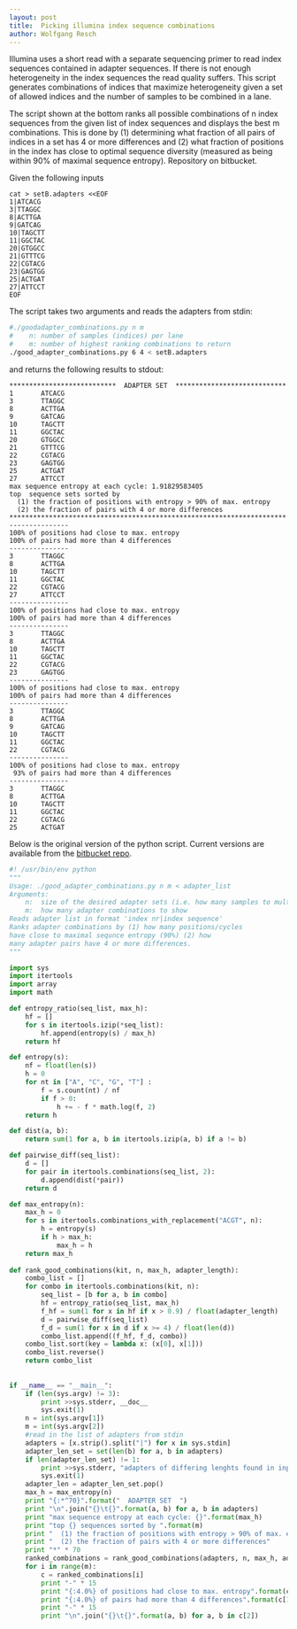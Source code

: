 ```yaml
---
layout: post
title:  Picking illumina index sequence combinations
author: Wolfgang Resch
---
```


Illumina uses a short read with a separate sequencing primer to read
index sequences contained in adapter sequences.  If there is not
enough heterogeneity in the index sequences the read quality suffers.
This script generates combinations of indices that maximize
heterogeneity given a set of allowed indices and the number of samples
to be combined in a lane.

The script shown at the bottom ranks all possible combinations of n
index sequences from the given list of index sequences and displays
the best m combinations.  This is done by (1) determining what
fraction of all pairs of indices in a set has 4 or more differences
and (2) what fraction of positions in the index has close to optimal
sequence diversity (measured as being within 90% of maximal sequence
entropy).  Repository on bitbucket.

Given the following inputs

```
cat > setB.adapters <<EOF
1|ATCACG
3|TTAGGC
8|ACTTGA
9|GATCAG
10|TAGCTT
11|GGCTAC
20|GTGGCC
21|GTTTCG
22|CGTACG
23|GAGTGG
25|ACTGAT
27|ATTCCT
EOF
```

The script takes two arguments and reads the adapters from stdin:

```bash
#./goodadapter_combinations.py n m
#    n: number of samples (indices) per lane
#    m: number of highest ranking combinations to return
./good_adapter_combinations.py 6 4 < setB.adapters
```

and returns the following results to stdout:

```
***************************  ADAPTER SET  ****************************
1       ATCACG
3       TTAGGC
8       ACTTGA
9       GATCAG
10      TAGCTT
11      GGCTAC
20      GTGGCC
21      GTTTCG
22      CGTACG
23      GAGTGG
25      ACTGAT
27      ATTCCT
max sequence entropy at each cycle: 1.91829583405
top  sequence sets sorted by
  (1) the fraction of positions with entropy > 90% of max. entropy
  (2) the fraction of pairs with 4 or more differences
**********************************************************************
---------------
100% of positions had close to max. entropy
100% of pairs had more than 4 differences
---------------
3       TTAGGC
8       ACTTGA
10      TAGCTT
11      GGCTAC
22      CGTACG
27      ATTCCT
---------------
100% of positions had close to max. entropy
100% of pairs had more than 4 differences
---------------
3       TTAGGC
8       ACTTGA
10      TAGCTT
11      GGCTAC
22      CGTACG
23      GAGTGG
---------------
100% of positions had close to max. entropy
100% of pairs had more than 4 differences
---------------
3       TTAGGC
8       ACTTGA
9       GATCAG
10      TAGCTT
11      GGCTAC
22      CGTACG
---------------
100% of positions had close to max. entropy
 93% of pairs had more than 4 differences
---------------
3       TTAGGC
8       ACTTGA
10      TAGCTT
11      GGCTAC
22      CGTACG
25      ACTGAT
```


Below is the original version of the python script.  Current versions are available
from the [bitbucket repo](https://bitbucket.org/wresch/rank_good_index_combinations).

```python
#! /usr/bin/env python
"""
Usage: ./good_adapter_combinations.py n m < adapter_list
Arguments:
    n:  size of the desired adapter sets (i.e. how many samples to multiplex)
    m:  how many adapter combinations to show
Reads adapter list in format 'index nr|index sequence'
Ranks adapter combinations by (1) how many positions/cycles
have close to maximal sequnce entropy (90%) (2) how
many adapter pairs have 4 or more differences.
"""

import sys
import itertools
import array
import math

def entropy_ratio(seq_list, max_h):
    hf = []
    for s in itertools.izip(*seq_list):
        hf.append(entropy(s) / max_h)
    return hf

def entropy(s):
    nf = float(len(s))
    h = 0
    for nt in ["A", "C", "G", "T"] :
        f = s.count(nt) / nf
        if f > 0:
            h += - f * math.log(f, 2)
    return h

def dist(a, b):
    return sum(1 for a, b in itertools.izip(a, b) if a != b)

def pairwise_diff(seq_list):
    d = []
    for pair in itertools.combinations(seq_list, 2):
        d.append(dist(*pair))
    return d

def max_entropy(n):
    max_h = 0
    for s in itertools.combinations_with_replacement("ACGT", n):
        h = entropy(s)
        if h > max_h:
            max_h = h
    return max_h
 
def rank_good_combinations(kit, n, max_h, adapter_length):
    combo_list = []
    for combo in itertools.combinations(kit, n):
        seq_list = [b for a, b in combo]
        hf = entropy_ratio(seq_list, max_h)
        f_hf = sum(1 for x in hf if x > 0.9) / float(adapter_length)
        d = pairwise_diff(seq_list)
        f_d = sum(1 for x in d if x >= 4) / float(len(d))
        combo_list.append((f_hf, f_d, combo))
    combo_list.sort(key = lambda x: (x[0], x[1]))
    combo_list.reverse()
    return combo_list
 
 
if __name__ == "__main__":
    if (len(sys.argv) != 3):
        print >>sys.stderr, __doc__
        sys.exit(1)
    n = int(sys.argv[1])
    m = int(sys.argv[2])
    #read in the list of adapters from stdin
    adapters = [x.strip().split("|") for x in sys.stdin]
    adapter_len_set = set(len(b) for a, b in adapters)
    if len(adapter_len_set) != 1:
        print >>sys.stderr, "adapters of differing lenghts found in input"
        sys.exit(1)
    adapter_len = adapter_len_set.pop()
    max_h = max_entropy(n)
    print "{:*^70}".format("  ADAPTER SET  ")
    print "\n".join("{}\t{}".format(a, b) for a, b in adapters)
    print "max sequence entropy at each cycle: {}".format(max_h)
    print "top {} sequences sorted by ".format(m)
    print "  (1) the fraction of positions with entropy > 90% of max. entropy"
    print "  (2) the fraction of pairs with 4 or more differences"
    print "*" * 70
    ranked_combinations = rank_good_combinations(adapters, n, max_h, adapter_len)
    for i in range(m):
        c = ranked_combinations[i]
        print "-" * 15
        print "{:4.0%} of positions had close to max. entropy".format(c[0])
        print "{:4.0%} of pairs had more than 4 differences".format(c[1])
        print "-" * 15
        print "\n".join("{}\t{}".format(a, b) for a, b in c[2])
```
